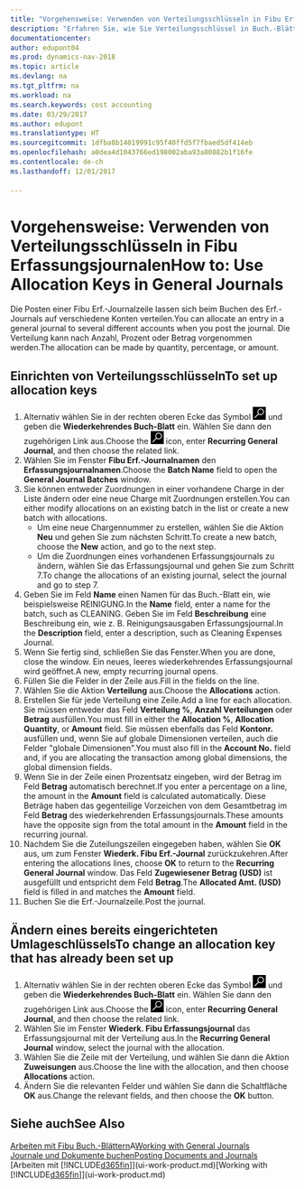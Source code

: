 ```yaml
---
title: "Vorgehensweise: Verwenden von Verteilungsschlüsseln in Fibu Erfassungsjournalen "
description: "Erfahren Sie, wie Sie Verteilungsschlüssel in Buch.-Blättern verwenden können."
documentationcenter: 
author: edupont04
ms.prod: dynamics-nav-2018
ms.topic: article
ms.devlang: na
ms.tgt_pltfrm: na
ms.workload: na
ms.search.keywords: cost accounting
ms.date: 03/29/2017
ms.author: edupont
ms.translationtype: HT
ms.sourcegitcommit: 1dfba8b14019991c95f40ffd5f7fbaed5df414eb
ms.openlocfilehash: a0dea4d1043766ed198002aba93a80882b1f16fe
ms.contentlocale: de-ch
ms.lasthandoff: 12/01/2017

---
```

# <a name="how-to-use-allocation-keys-in-general-journals"></a><span data-ttu-id="dc5ea-103">Vorgehensweise: Verwenden von Verteilungsschlüsseln in Fibu Erfassungsjournalen</span><span class="sxs-lookup"><span data-stu-id="dc5ea-103">How to: Use Allocation Keys in General Journals</span></span>
<span data-ttu-id="dc5ea-104">Die Posten einer Fibu Erf.-Journalzeile lassen sich beim Buchen des Erf.-Journals auf verschiedene Konten verteilen.</span><span class="sxs-lookup"><span data-stu-id="dc5ea-104">You can allocate an entry in a general journal to several different accounts when you post the journal.</span></span> <span data-ttu-id="dc5ea-105">Die Verteilung kann nach Anzahl, Prozent oder Betrag vorgenommen werden.</span><span class="sxs-lookup"><span data-stu-id="dc5ea-105">The allocation can be made by quantity, percentage, or amount.</span></span>

## <a name="to-set-up-allocation-keys"></a><span data-ttu-id="dc5ea-106">Einrichten von Verteilungsschlüsseln</span><span class="sxs-lookup"><span data-stu-id="dc5ea-106">To set up allocation keys</span></span>
1. <span data-ttu-id="dc5ea-107">Alternativ wählen Sie in der rechten oberen Ecke das Symbol ![Nach Seite oder Bericht suchen](media/ui-search/search_small.png "Nach Seite oder Bericht suchen") und geben die **Wiederkehrendes Buch-Blatt** ein. Wählen Sie dann den zugehörigen Link aus.</span><span class="sxs-lookup"><span data-stu-id="dc5ea-107">Choose the ![Search for Page or Report](media/ui-search/search_small.png "Search for Page or Report icon") icon, enter **Recurring General Journal**, and then choose the related link.</span></span>
2. <span data-ttu-id="dc5ea-108">Wählen Sie im Fenster **Fibu Erf.-Journalnamen** den **Erfassungsjournalnamen**.</span><span class="sxs-lookup"><span data-stu-id="dc5ea-108">Choose the **Batch Name** field to open the **General Journal Batches** window.</span></span>
3. <span data-ttu-id="dc5ea-109">Sie können entweder Zuordnungen in einer vorhandene Charge in der Liste ändern oder eine neue Charge mit Zuordnungen erstellen.</span><span class="sxs-lookup"><span data-stu-id="dc5ea-109">You can either modify allocations on an existing batch in the list or create a new batch with allocations.</span></span>
   * <span data-ttu-id="dc5ea-110">Um eine neue Chargennummer zu erstellen, wählen Sie die Aktion **Neu** und gehen Sie zum nächsten Schritt.</span><span class="sxs-lookup"><span data-stu-id="dc5ea-110">To create a new batch, choose the **New** action, and go to the next step.</span></span>
   * <span data-ttu-id="dc5ea-111">Um die Zuordnungen eines vorhandenen Erfassungsjournals zu ändern, wählen Sie das Erfassungsjournal und gehen Sie zum Schritt 7.</span><span class="sxs-lookup"><span data-stu-id="dc5ea-111">To change the allocations of an existing journal, select the journal and go to step 7.</span></span>    
4. <span data-ttu-id="dc5ea-112">Geben Sie im Feld **Name** einen Namen für das Buch.-Blatt ein, wie beispielsweise REINIGUNG.</span><span class="sxs-lookup"><span data-stu-id="dc5ea-112">In the **Name** field, enter a name for the batch, such as CLEANING.</span></span> <span data-ttu-id="dc5ea-113">Geben Sie im Feld **Beschreibung** eine Beschreibung ein, wie z. B. Reinigungsausgaben Erfassungsjournal.</span><span class="sxs-lookup"><span data-stu-id="dc5ea-113">In the **Description** field, enter a description, such as Cleaning Expenses Journal.</span></span>
5. <span data-ttu-id="dc5ea-114">Wenn Sie fertig sind, schließen Sie das Fenster.</span><span class="sxs-lookup"><span data-stu-id="dc5ea-114">When you are done, close the window.</span></span> <span data-ttu-id="dc5ea-115">Ein neues, leeres wiederkehrendes Erfassungsjournal wird geöffnet.</span><span class="sxs-lookup"><span data-stu-id="dc5ea-115">A new, empty recurring journal opens.</span></span>
6. <span data-ttu-id="dc5ea-116">Füllen Sie die Felder in der Zeile aus.</span><span class="sxs-lookup"><span data-stu-id="dc5ea-116">Fill in the fields on the line.</span></span>
7. <span data-ttu-id="dc5ea-117">Wählen Sie die Aktion **Verteilung** aus.</span><span class="sxs-lookup"><span data-stu-id="dc5ea-117">Choose the **Allocations** action.</span></span>
8. <span data-ttu-id="dc5ea-118">Erstellen Sie für jede Verteilung eine Zeile.</span><span class="sxs-lookup"><span data-stu-id="dc5ea-118">Add a line for each allocation.</span></span> <span data-ttu-id="dc5ea-119">Sie müssen entweder das Feld **Verteilung %**, **Anzahl Verteilungen** oder **Betrag** ausfüllen.</span><span class="sxs-lookup"><span data-stu-id="dc5ea-119">You must fill in either the **Allocation %**, **Allocation Quantity**, or **Amount** field.</span></span> <span data-ttu-id="dc5ea-120">Sie müssen ebenfalls das Feld **Kontonr.** ausfüllen und, wenn Sie auf globale Dimensionen verteilen, auch die Felder "globale Dimensionen".</span><span class="sxs-lookup"><span data-stu-id="dc5ea-120">You must also fill in the **Account No.** field and, if you are allocating the transaction among global dimensions, the global dimension fields.</span></span>
9. <span data-ttu-id="dc5ea-121">Wenn Sie in der Zeile einen Prozentsatz eingeben, wird der Betrag im Feld **Betrag** automatisch berechnet.</span><span class="sxs-lookup"><span data-stu-id="dc5ea-121">If you enter a percentage on a line, the amount in the **Amount** field is calculated automatically.</span></span> <span data-ttu-id="dc5ea-122">Diese Beträge haben das gegenteilige Vorzeichen von dem Gesamtbetrag im Feld **Betrag** des wiederkehrenden Erfassungsjournals.</span><span class="sxs-lookup"><span data-stu-id="dc5ea-122">These amounts have the opposite sign from the total amount in the **Amount** field in the recurring journal.</span></span>
10. <span data-ttu-id="dc5ea-123">Nachdem Sie die Zuteilungszeilen eingegeben haben, wählen Sie **OK** aus, um zum Fenster **Wiederk. Fibu Erf.-Journal** zurückzukehren.</span><span class="sxs-lookup"><span data-stu-id="dc5ea-123">After entering the allocations lines, choose **OK** to return to the **Recurring General Journal** window.</span></span> <span data-ttu-id="dc5ea-124">Das Feld **Zugewiesener Betrag (USD)** ist ausgefüllt und entspricht dem Feld **Betrag**.</span><span class="sxs-lookup"><span data-stu-id="dc5ea-124">The **Allocated Amt. (USD)** field is filled in and matches the **Amount** field.</span></span>
11. <span data-ttu-id="dc5ea-125">Buchen Sie die Erf.-Journalzeile.</span><span class="sxs-lookup"><span data-stu-id="dc5ea-125">Post the journal.</span></span>

## <a name="to-change-an-allocation-key-that-has-already-been-set-up"></a><span data-ttu-id="dc5ea-126">Ändern eines bereits eingerichteten Umlageschlüssels</span><span class="sxs-lookup"><span data-stu-id="dc5ea-126">To change an allocation key that has already been set up</span></span>
1. <span data-ttu-id="dc5ea-127">Alternativ wählen Sie in der rechten oberen Ecke das Symbol ![Nach Seite oder Bericht suchen](media/ui-search/search_small.png "Nach Seite oder Bericht suchen") und geben die **Wiederkehrendes Buch-Blatt** ein. Wählen Sie dann den zugehörigen Link aus.</span><span class="sxs-lookup"><span data-stu-id="dc5ea-127">Choose the ![Search for Page or Report](media/ui-search/search_small.png "Search for Page or Report icon") icon, enter **Recurring General Journal**, and then choose the related link.</span></span>
2. <span data-ttu-id="dc5ea-128">Wählen Sie im Fenster **Wiederk. Fibu Erfassungsjournal** das Erfassungsjournal mit der Verteilung aus.</span><span class="sxs-lookup"><span data-stu-id="dc5ea-128">In the **Recurring General Journal** window, select the journal with the allocation.</span></span>
3. <span data-ttu-id="dc5ea-129">Wählen Sie die Zeile mit der Verteilung, und wählen Sie dann die Aktion **Zuweisungen** aus.</span><span class="sxs-lookup"><span data-stu-id="dc5ea-129">Choose the line with the allocation, and then choose **Allocations** action.</span></span>
4. <span data-ttu-id="dc5ea-130">Ändern Sie die relevanten Felder und wählen Sie dann die Schaltfläche **OK** aus.</span><span class="sxs-lookup"><span data-stu-id="dc5ea-130">Change the relevant fields, and then choose the **OK** button.</span></span>

## <a name="see-also"></a><span data-ttu-id="dc5ea-131">Siehe auch</span><span class="sxs-lookup"><span data-stu-id="dc5ea-131">See Also</span></span>
<span data-ttu-id="dc5ea-132">[Arbeiten mit Fibu Buch.-Blättern](ui-work-general-journals.md)A</span><span class="sxs-lookup"><span data-stu-id="dc5ea-132">[Working with General Journals](ui-work-general-journals.md)</span></span>  
[<span data-ttu-id="dc5ea-133">Journale und Dokumente buchen</span><span class="sxs-lookup"><span data-stu-id="dc5ea-133">Posting Documents and Journals</span></span>](ui-post-documents-journals.md)  
<span data-ttu-id="dc5ea-134">[Arbeiten mit [!INCLUDE[d365fin](includes/d365fin_md.md)]](ui-work-product.md)</span><span class="sxs-lookup"><span data-stu-id="dc5ea-134">[Working with [!INCLUDE[d365fin](includes/d365fin_md.md)]](ui-work-product.md)</span></span>

